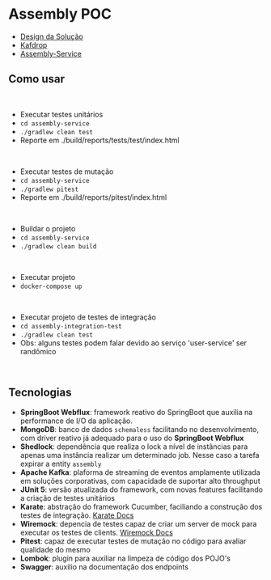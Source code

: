 # Assembly POC

* [Design da Solução](https://drive.google.com/file/d/1D89YICl0G12tjsUN1oOEWA4xbFs4ibZ7/view?usp=sharing) 
* [Kafdrop](http://localhost:19000/)
* [Assembly-Service](http://localhost:8080/webjars/swagger-ui/index.html?configUrl=/v3/api-docs/swagger-config#/)

## Como usar

<br>

- Executar testes unitários
- ``` cd assembly-service ```
- ``` ./gradlew clean test ```
- Reporte em ./build/reports/tests/test/index.html
<br>

- Executar testes de mutação
- ``` cd assembly-service ```
- ``` ./gradlew pitest ```
- Reporte em ./build/reports/pitest/index.html
<br>

- Buildar o projeto
- ``` cd assembly-service ```
- ``` ./gradlew clean build ```
<br>

- Executar projeto 
- ``` docker-compose up ```
<br>

- Executar projeto de testes de integração
- ``` cd assembly-integration-test ```
- ``` ./gradlew clean test ``` 
- Obs: alguns testes podem falar devido ao serviço 'user-service' ser randômico
<br>


## Tecnologias
* **SpringBoot Webflux**: framework reativo do SpringBoot que auxilia na performance de I/O da aplicação. 
* **MongoDB**: banco de dados `schemaless` facilitando no desenvolvimento, com driver reativo já adequado para o uso do **SpringBoot Webflux**
* **Shedlock**: dependência que realiza o lock a nível de instâncias para apenas uma instância realizar um determinado job. Nesse caso a tarefa expirar a entity `assembly`
* **Apache Kafka**: plaforma de streaming de eventos amplamente utilizada em soluções corporativas, com capacidade de suportar alto throughput
* **JUnit 5**: versão atualizada do framework, com novas features facilitando a criação de testes unitários
* **Karate**: abstração do framework Cucumber, faciliando a construção dos testes de integração. [Karate Docs](https://intuit.github.io/karate/) 
* **Wiremock**: depencia de testes capaz de criar um server de mock para executar os testes de clients. [Wiremock Docs](http://wiremock.org/)
* **Pitest**: capaz de executar testes de mutação no código para avaliar qualidade do mesmo
* **Lombok**: plugin para auxiliar na limpeza de código dos POJO's
* **Swagger**: auxilio na documentação dos endpoints
